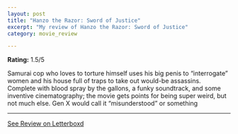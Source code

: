 ```yaml
---
layout: post
title: "Hanzo the Razor: Sword of Justice"
excerpt: "My review of Hanzo the Razor: Sword of Justice"
category: movie_review

---
```


**Rating:** 1.5/5

Samurai cop who loves to torture himself uses his big penis to “interrogate” women and his house full of traps to take out would-be assassins. Complete with blood spray by the gallons, a funky soundtrack, and some inventive cinematography; the movie gets points for being super weird, but not much else. Gen X would call it “misunderstood” or something

<hr>

[See Review on Letterboxd](https://boxd.it/1ney7X)
